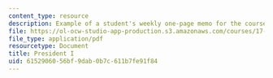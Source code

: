 ```yaml
---
content_type: resource
description: Example of a student's weekly one-page memo for the course.
file: https://ol-ocw-studio-app-production.s3.amazonaws.com/courses/17-202-graduate-seminar-in-american-politics-ii-spring-2010/6152906056bf9dab0b7c611b7fe91f84_MIT17_202S10_President_I.pdf
file_type: application/pdf
resourcetype: Document
title: President I
uid: 61529060-56bf-9dab-0b7c-611b7fe91f84
---
```

